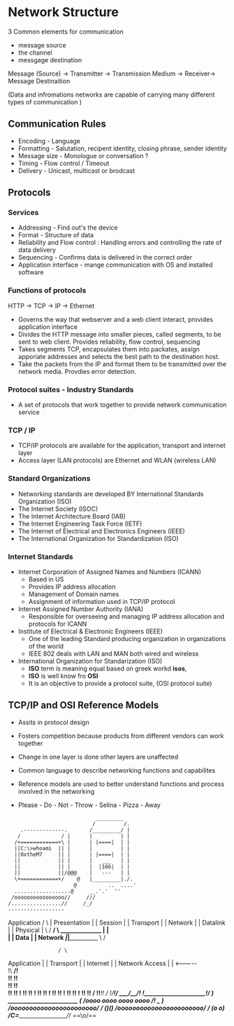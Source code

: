 # Network Structure

3 Common elements for communication
* message source
* the channel
* messgage destination

Message (Source) -> Transmitter -> Transmission Medium -> Receiver-> Message Destinaition

(Data and infromations networks are capable of carrying many different types of communication )

## Communication Rules

* Encoding - Language
* Formatting - Salutation, recipent identity, closing phrase, sender identity
* Message size - Monologue or conversation ?
* Timing - Flow control / Timeout
* Delivery - Unicast, multicast or brodcast 

## Protocols

### Services 

* Addressing - Find out's the device
* Format - Structure of data
* Reliability and Flow control : Handling errors and controlling the rate of data delivery
* Sequencing - Confirms data is delivered in the correct order
* Application interface - mange communication with OS and installed software


### Functions of protocols 

HTTP -> TCP -> IP -> Ethernet 

* Governs the way that webserver and a web client interact, provides application interface
* Divides the HTTP message into smaller pieces, called segments, to be sent to web client. Provides reliability, flow control, sequencing
* Takes segments TCP, encapsulates them into packates, assign apporiate addresses and selects the best path to the destination host.
* Take the packets from the IP and format them to be transmitted over the network media. Provdies error detection.

### Protocol suites - Industry Standards 
* A set of protocols that work together to provide network communication service

### TCP / IP

* TCP/IP protocols are available for the application, transport and internet layer
* Access layer (LAN protocols) are Ethernet and WLAN (wireless LAN)

### Standard Organizations 
* Networking standards are developed BY International Standards Organization (ISO)
* The Internet Society (ISOC)
* The Internet Architecture Board (IAB)
* The Internet Engineering Task Force (IETF)
* The Internet of Electrical and Electronics Engineers (IEEE)
* The International Organization for Standardization (ISO)

### Internet Standards 
* Internet Corporation of Assigned Names and Numbers (ICANN)
    * Based in US 
    * Provides IP address allocation 
    * Management of Domain names 
    * Assignment of information used in TCP/IP protocol
* Internet Assigned Number Authority (IANA)
    * Responsible for overseeing and managing IP address allocation and protocols for ICANN
* Institute of Electrical & Electronic Engineers (IEEE)
    * One of the leading Standard producing organization in organizations of the world
    * IEEE 802 deals with LAN and MAN both wired and wireless
* International Organization for Standarization (ISO)
    * **ISO** term is meaning equal based on greek workd **isos**,
    * **ISO** is well know fro **OSI**
    * It is an objective to provide a protocol suite, (OSI protocol suite)

## TCP/IP and OSI Reference Models
* Assits in protocol design
* Fosters competition because products from different vendors can work together 
* Change in one layer is done other layers are unaffected
* Common language to describe networking functions and capabilites
* Reference models are used to better understand functions and process involved in the networking 

* Please - Do - Not - Throw - Selina - Pizza - Away
```
                            _________
                           /         /.
    .-------------.       /_________/ |
   /             / |      |         | |
  /+============+\ |      | |====|  | |
  ||C:\>whoami  || |      |         | |
  ||0xtheM7     || |      | |====|  | |
  ||            || |      |   ___   | |
  ||            || |      |  |166|  | |
  ||            ||/@@@    |   ---   | |
  \+============+/    @   |_________|./.
                     @          ..  ....'
  ..................@     __.'.'  ''
 /oooooooooooooooo//     ///
/................//     /_/
------------------
```
 Application    / \ |
 Presentation    |  |
 Session         |  |
 Transport       |  |
 Network         |  |
 Datalink        |  |
 Physical        | \ /
______________/ \ ______________
   |           |   
   |           |  Data 
   |           |  Network 
___|___________|________________
  \ /

                    / \
 Application        |   |
 Transport          |   |
 Internet           |   |
 Network Access     |   |
                    <-----   
    !\ ________________________/!\
    !!                         !! \
    !!                         !!  \
    !!                         !!  !
    !!                         !!  !
    !!                         !!  !
    !!                         !!  !
    !!                         !!  !
    !!                         !!  /
    !!_________________________!! /
    !/_________________________\!/
       __\_________________/__/!_
      !_______________________!/ )
    ________________________    (__
   /oooo  oooo  oooo  oooo /!   _  )_
  /ooooooooooooooooooooooo/ /  (_)_(_)
 /ooooooooooooooooooooooo/ /    (o o)
/C=_____________________/_/    ==\o/==
```

